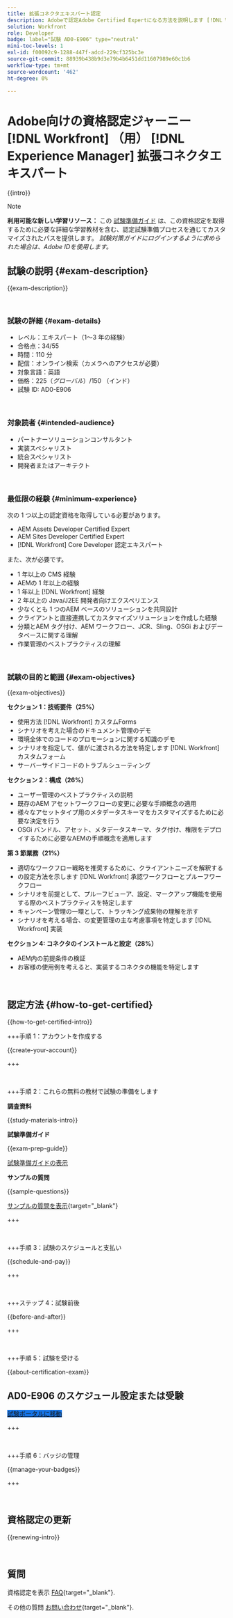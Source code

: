 ```yaml
---
title: 拡張コネクタエキスパート認定
description: Adobeで認定Adobe Certified Expertになる方法を説明します [!DNL Workfront] （用） [!DNL Experience Manager]
solution: Workfront
role: Developer
badge: label="試験 AD0-E906" type="neutral"
mini-toc-levels: 1
exl-id: f00092c9-1288-447f-adcd-229cf325bc3e
source-git-commit: 88939b438b9d3e79b4b6451dd11607989e60c1b6
workflow-type: tm+mt
source-wordcount: '462'
ht-degree: 0%

---
```


# Adobe向けの資格認定ジャーニー [!DNL Workfront] （用） [!DNL Experience Manager] 拡張コネクタエキスパート

{{intro}}

>[!NOTE]
>
>**利用可能な新しい学習リソース：** この [試験準備ガイド](https://app.rockinfo.com/courses/playScorm/615) は、この資格認定を取得するために必要な詳細な学習教材を含む、認定試験準備プロセスを通じてカスタマイズされたパスを提供します。 _試験対策ガイドにログインするように求められた場合は、Adobe IDを使用します。_

## 試験の説明 {#exam-description}

{{exam-description}}

<br>

### 試験の詳細 {#exam-details}

* レベル：エキスパート（1～3 年の経験）
* 合格点：34/55
* 時間：110 分
* 配信：オンライン検索（カメラへのアクセスが必要）
* 対象言語：英語
* 価格：$225 （グローバル）/$150 （インド）
* 試験 ID: AD0-E906

<br>

### 対象読者 {#intended-audience}

* パートナーソリューションコンサルタント
* 実装スペシャリスト
* 統合スペシャリスト
* 開発者またはアーキテクト

<br>

### 最低限の経験 {#minimum-experience}

次の 1 つ以上の認定資格を取得している必要があります。

* AEM Assets Developer Certified Expert
* AEM Sites Developer Certified Expert
* [!DNL Workfront] Core Developer 認定エキスパート

また、次が必要です。

* 1 年以上の CMS 経験
* AEMの 1 年以上の経験
* 1 年以上 [!DNL Workfront] 経験
* 2 年以上の Java/J2EE 開発者向けエクスペリエンス
* 少なくとも 1 つのAEM ベースのソリューションを共同設計
* クライアントと直接連携してカスタマイズソリューションを作成した経験
* 分類とAEM タグ付け、AEM ワークフロー、JCR、Sling、OSGi およびデータベースに関する理解
* 作業管理のベストプラクティスの理解

<br>

### 試験の目的と範囲 {#exam-objectives}

{{exam-objectives}}

**セクション 1：技術要件（25%）**

* 使用方法 [!DNL Workfront] カスタムForms
* シナリオを考えた場合のドキュメント管理のデモ
* 環境全体でのコードのプロモーションに関する知識のデモ
* シナリオを指定して、値がに渡される方法を特定します [!DNL Workfront] カスタムフォーム
* サーバーサイドコードのトラブルシューティング

**セクション 2：構成（26%）**

* ユーザー管理のベストプラクティスの説明
* 既存のAEM アセットワークフローの変更に必要な手順概念の適用
* 様々なアセットタイプ用のメタデータスキーマをカスタマイズするために必要な決定を行う
* OSGi バンドル、アセット、メタデータスキーマ、タグ付け、権限をデプロイするために必要なAEMの手順概念を適用します

**第 3 節業務（21%）**

* 適切なワークフロー戦略を推奨するために、クライアントニーズを解釈する
* の設定方法を示します [!DNL Workfront] 承認ワークフローとプルーフワークフロー
* シナリオを前提として、プルーフビューア、設定、マークアップ機能を使用する際のベストプラクティスを特定します
* キャンペーン管理の一環として、トラッキング成果物の理解を示す
* シナリオを考える場合、の変更管理の主な考慮事項を特定します [!DNL Workfront] 実装

**セクション 4: コネクタのインストールと設定（28%）**

* AEM内の前提条件の検証
* お客様の使用例を考えると、実装するコネクタの機能を特定します

<br>

## 認定方法 {#how-to-get-certified}

{{how-to-get-certified-intro}}

+++手順 1：アカウントを作成する

{{create-your-account}}

+++

<br>

+++手順 2：これらの無料の教材で試験の準備をします

**調査資料**

{{study-materials-intro}}

**試験準備ガイド**

{{exam-prep-guide}}

[試験準備ガイドの表示](https://app.rockinfo.com/courses/playScorm/615)

**サンプルの質問**

{{sample-questions}}

[サンプルの質問を表示](https://scorpion.caveon.com/launchpad/ad3-e906-adobe-workfront-for-experience-manager-enhanced-connector-certified-expert-sample-questions){target="_blank"}

+++

<br>

+++手順 3：試験のスケジュールと支払い

{{schedule-and-pay}}

+++

<br>

+++ステップ 4：試験前後

{{before-and-after}}

+++

<br>

+++手順 5：試験を受ける

{{about-certification-exam}}

## AD0-E906 のスケジュール設定または受験

<a href="https://www.certmetrics.com/adobe/candidate/examity_sso.aspx?eid=AD0-E906" target="_blank" class="spectrum-Button spectrum-Button--fill spectrum-Button--accent spectrum-Button--sizeM is-margin-bottom-big-big at-element-click-tracking" style="background-color:#1473E6">

<span class="spectrum-Button-label has-no-wrap">
   試験ポータルに移動
</span>
</a>

+++

<br>

+++手順 6：バッジの管理

{{manage-your-badges}}

+++

<br>

## 資格認定の更新

{{renewing-intro}}

<br>

## 質問

資格認定を表示 [FAQ](https://experienceleague.adobe.com/docs/certification/certification/faq.html){target="_blank"}.

その他の質問 [お問い合わせ](mailto:certif@adobe.com){target="_blank"}.